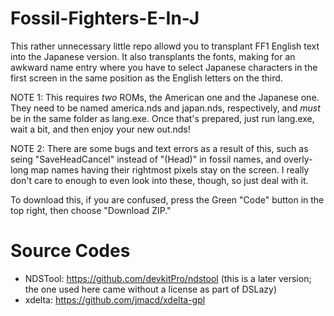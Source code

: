 # Fossil-Fighters-E-In-J
This rather unnecessary little repo allowd you to transplant FF1 English text into the Japanese version. It also transplants the fonts, making for an awkward name entry where
you have to select Japanese characters in the first screen in the same position as the English letters on the third.

NOTE 1: This requires *two* ROMs, the American one and the Japanese one. They need to be named america.nds and japan.nds, respectively, and *must* be in the same folder as lang.exe.
Once that's prepared, just run lang.exe, wait a bit, and then enjoy your new out.nds!

NOTE 2: There are some bugs and text errors as a result of this, such as seing "SaveHeadCancel" instead of "(Head)" in fossil names, and overly-long map names having their rightmost
pixels stay on the screen. I really don't care to enough to even look into these, though, so just deal with it.

To download this, if you are confused, press the Green "Code" button in the top right, then choose "Download ZIP."

# Source Codes
- NDSTool: https://github.com/devkitPro/ndstool (this is a later version; the one used here came without a license as part of DSLazy)
- xdelta: https://github.com/jmacd/xdelta-gpl
